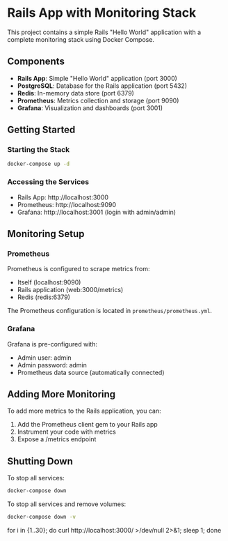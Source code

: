 # Rails App with Monitoring Stack

This project contains a simple Rails "Hello World" application with a complete monitoring stack using Docker Compose.

## Components

- **Rails App**: Simple "Hello World" application (port 3000)
- **PostgreSQL**: Database for the Rails application (port 5432)
- **Redis**: In-memory data store (port 6379)
- **Prometheus**: Metrics collection and storage (port 9090)
- **Grafana**: Visualization and dashboards (port 3001)

## Getting Started

### Starting the Stack

```bash
docker-compose up -d
```

### Accessing the Services

- Rails App: http://localhost:3000
- Prometheus: http://localhost:9090
- Grafana: http://localhost:3001 (login with admin/admin)

## Monitoring Setup

### Prometheus

Prometheus is configured to scrape metrics from:
- Itself (localhost:9090)
- Rails application (web:3000/metrics)
- Redis (redis:6379)

The Prometheus configuration is located in `prometheus/prometheus.yml`.

### Grafana

Grafana is pre-configured with:
- Admin user: admin
- Admin password: admin
- Prometheus data source (automatically connected)

## Adding More Monitoring

To add more metrics to the Rails application, you can:

1. Add the Prometheus client gem to your Rails app
2. Instrument your code with metrics
3. Expose a /metrics endpoint

## Shutting Down

To stop all services:

```bash
docker-compose down
```

To stop all services and remove volumes:

```bash
docker-compose down -v
```

for i in {1..30}; do curl http://localhost:3000/ >/dev/null 2>&1; sleep 1; done